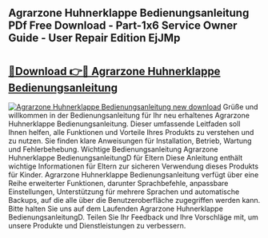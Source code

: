 ## Agrarzone Huhnerklappe Bedienungsanleitung PDf Free Download - Part-1x6 Service Owner Guide - User Repair Edition EjJMp

# <h2><a href="http://df2ivr.blite.top/?on=Agrarzone+Huhnerklappe+Bedienungsanleitung">🔗Download 👉🔴 Agrarzone Huhnerklappe Bedienungsanleitung</a></h2>

[![Agrarzone Huhnerklappe Bedienungsanleitung new download](https://i.imgur.com/lujVjoI.png)](http://df2ivr.blite.top/?on=Agrarzone+Huhnerklappe+Bedienungsanleitung)
Grüße und willkommen in der Bedienungsanleitung für Ihr neu erhaltenes Agrarzone Huhnerklappe Bedienungsanleitung. Dieser umfassende Leitfaden soll Ihnen helfen, alle Funktionen und Vorteile Ihres Produkts zu verstehen und zu nutzen. Sie finden klare Anweisungen für Installation, Betrieb, Wartung und Fehlerbehebung. Wichtige Bedienungsanleitung Agrarzone Huhnerklappe BedienungsanleitungD für Eltern Diese Anleitung enthält wichtige Informationen für Eltern zur sicheren Verwendung dieses Produkts für Kinder. Agrarzone Huhnerklappe Bedienungsanleitung verfügt über eine Reihe erweiterter Funktionen, darunter Sprachbefehle, anpassbare Einstellungen, Unterstützung für mehrere Sprachen und automatische Backups, auf die alle über die Benutzeroberfläche zugegriffen werden kann. Bitte halten Sie uns auf dem Laufenden Agrarzone Huhnerklappe BedienungsanleitungD. Teilen Sie Ihr Feedback und Ihre Vorschläge mit, um unsere Produkte und Dienstleistungen zu verbessern.
